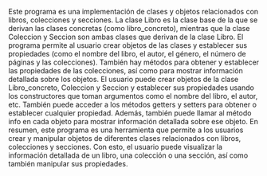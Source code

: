 Este programa es una implementación de clases y objetos relacionados con libros, colecciones y secciones. La clase Libro es la clase base de la que se derivan las clases concretas (como libro_concreto), mientras que la clase Coleccion y Seccion son ambas clases que derivan de la clase Libro.
El programa permite al usuario crear objetos de las clases y establecer sus propiedades (como el nombre del libro, el autor, el género, el número de páginas y las colecciones). También hay métodos para obtener y establecer las propiedades de las colecciones, así como para mostrar información detallada sobre los objetos.
El usuario puede crear objetos de la clase Libro_concreto, Coleccion y Seccion y establecer sus propiedades usando los constructores que toman argumentos como el nombre del libro, el autor, etc. También puede acceder a los métodos getters y setters para obtener o establecer cualquier propiedad. Además, también puede llamar al método info en cada objeto para mostrar información detallada sobre ese objeto.
En resumen, este programa es una herramienta que permite a los usuarios crear y manipular objetos de diferentes clases relacionados con libros, colecciones y secciones. Con esto, el usuario puede visualizar la información detallada de un libro, una colección o una sección, así como también manipular sus propiedades.
